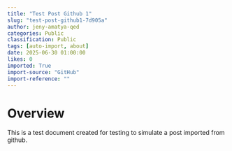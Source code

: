 ```yaml
---
title: "Test Post Github 1"
slug: "test-post-github1-7d905a"
author: jeny-amatya-qed
categories: Public
classification: Public
tags: [auto-import, about]
date: 2025-06-30 01:00:00 
likes: 0
imported: True 
import-source: "GitHub"
import-reference: ""
---
```


# Overview
 This is a test document created for testing to simulate a post imported from github.